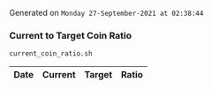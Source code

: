 Generated on `Monday 27-September-2021 at 02:38:44`

### Current to Target Coin Ratio
`current_coin_ratio.sh`

Date|Current|Target|Ratio
---|---|---|---
